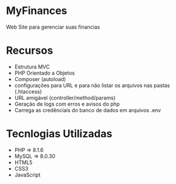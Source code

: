 # MyFinances
Web Site para gerenciar suas financias

# Recursos
* Estrutura MVC
* PHP Orientado a Objetos
* Composer (autoload)
* configurações para URL e para não listar os arquivos nas pastas (.htaccess)
* URL amigável (controller/method/params)
* Geração de logs com erros e avisos do php
* Carrega as credênciais do banco de dados em arquivos .env

# Tecnlogias Utilizadas
* PHP   => 8.1.6
* MySQL => 8.0.30
* HTML5
* CSS3
* JavaScript